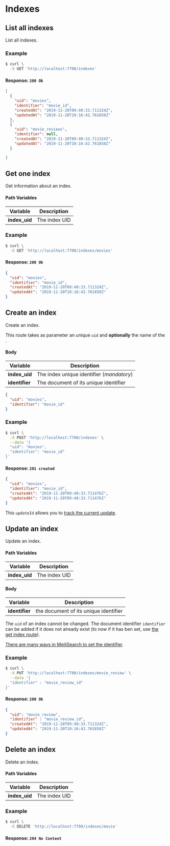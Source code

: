 # Indexes

## List all indexes

<RouteHighlighter method="GET" route="/indexes"/>

List all indexes.


### Example

```bash
$ curl \
  -X GET 'http://localhost:7700/indexes'
```

#### Response: `200 Ok`

```json
[
  {
    "uid": "movies",
    "identifier": "movie_id",
    "createdAt": "2019-11-20T09:40:33.711324Z",
    "updatedAt": "2019-11-20T10:16:42.761858Z"
  },
  {
    "uid": "movie_reviews",
    "identifier": null,
    "createdAt": "2019-11-20T09:40:33.711324Z",
    "updatedAt": "2019-11-20T10:16:42.761858Z"
  }

]
```

## Get one index

<RouteHighlighter method="GET" route="/indexes/:index_uid"/>

Get information about an index.


#### Path Variables

| Variable  | Description           |
|-----------|-----------------------|
| **index_uid** | The index UID |

### Example

```bash
$ curl \
  -X GET 'http://localhost:7700/indexes/movies'
```

#### Response: `200 Ok`

```json
{
  "uid": "movies",
  "identifier": "movie_id",
  "createdAt": "2019-11-20T09:40:33.711324Z",
  "updatedAt": "2019-11-20T10:16:42.761858Z"
}
```

## Create an index

<RouteHighlighter method="POST" route="/indexes"/>

Create an index.

This route takes as parameter an unique `uid` and **optionally** the name of the <glossary word="document identifier"/>.

#### Body


| Variable  | Description           |
|-----------|-----------------------|
| **index_uid** | The index unique identifier (*mandatory*)|
| **identifier** | The document <glossary word="attribute" /> of its unique identifier |

```json
{
  "uid": "movies",
  "identifier": "movie_id"
}
```

### Example

```bash
$ curl \
  -X POST 'http://localhost:7700/indexes' \
  --data '{
  "uid": "movies",
  "identifier": "movie_id"
}'
```

#### Response: `201 created`
```json
{
  "uid": "movies",
  "identifier": "movie_id",
  "createdAt": "2019-11-20T09:40:33.711476Z",
  "updatedAt": "2019-11-20T09:40:33.711476Z"
}
```

This `updateId` allows you to [track the current update](/references/updates.md).

## Update an index

<RouteHighlighter method="PUT" route="/indexes/:index_uid"/>

Update an index.


#### Path Variables

| Variable  | Description           |
|-----------|-----------------------|
| **index_uid** | The index UID |


#### Body

| Variable          | Description           |
|-------------------|-----------------------|
| **identifier** | the document <glossary word="attribute" /> of its unique identifier |

The `uid` of an index cannot be changed. The document identifier `identifier` can be added if it does not already exist (to now if it has ben set, use [the get index route](/references/indexes.md#get-one-index)).

[There are many ways in MeiliSearch to set the identifier](/guides/main_concepts/documents.md#identifier).

### Example

```bash
$ curl \
  -X PUT 'http://localhost:7700/indexes/movie_review' \
  --data '{
  "identifier" : "movie_review_id"
}'
```

#### Response: `200 Ok`

```json
{
  "uid": "movie_review",
  "identifier" : "movie_review_id",
  "createdAt": "2019-11-20T09:40:33.711324Z",
  "updatedAt": "2019-11-20T10:16:42.761858Z"
}
```


## Delete an index

<RouteHighlighter method="DELETE" route="/indexes/:index_uid"/>

Delete an index.


#### Path Variables

| Variable          | Description           |
|-------------------|-----------------------|
| **index_uid**         | The index UID        |

### Example

```bash
$ curl \
  -X DELETE 'http://localhost:7700/indexes/movie'
```

#### Response: `204 No Content`
